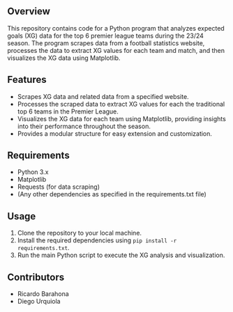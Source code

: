 ## Overview
This repository contains code for a Python program that analyzes expected goals (XG) data for the top 6 premier league teams during the 23/24 season. The program scrapes data from a football statistics website, processes the data to extract XG values for each team and match, and then visualizes the XG data using Matplotlib.

## Features
- Scrapes XG data and related data from a specified website.
- Processes the scraped data to extract XG values for each the traditional top 6 teams in the Premier League.
- Visualizes the XG data for each team using Matplotlib, providing insights into their performance throughout the season.
- Provides a modular structure for easy extension and customization.

## Requirements
- Python 3.x
- Matplotlib
- Requests (for data scraping)
- (Any other dependencies as specified in the requirements.txt file)

## Usage
1. Clone the repository to your local machine.
2. Install the required dependencies using `pip install -r requirements.txt`.
3. Run the main Python script to execute the XG analysis and visualization.

## Contributors
- Ricardo Barahona
- Diego Urquiola 
